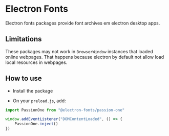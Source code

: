 # Electron Fonts

Electron fonts packages provide font archives em electron desktop apps.

## Limitations

These packages may not work in `BrowserWindow` instances that loaded online webpages. That happens because electron by default not allow load local resources in webpages.

## How to use

* Install the package

* On your `preload.js`, add:

```ts
import PassionOne from "@electron-fonts/passion-one"

window.addEventListener("DOMContentLoaded", () => {
    PassionOne.inject()
})
```